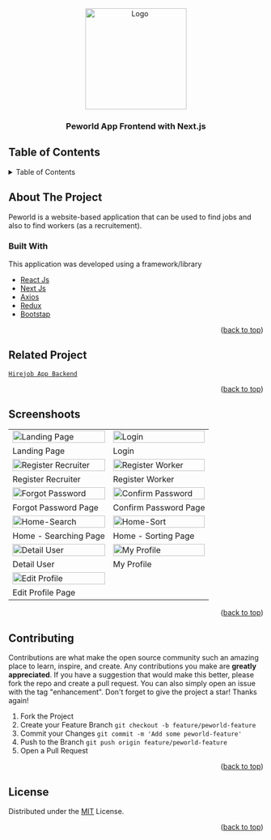 <div id="top"></div>

<!-- HEADER -->
<div align="center">
  <a href="https://github.com/Hnaa17/Hirejob-fe">
    <img src="https://user-images.githubusercontent.com/110190301/202742976-e40f3c5b-dbd0-47bd-9ec2-474a61e5f0c4.png" alt="Logo" width="200px">
  </a>
  
  <h3 align="center">Peworld App Frontend with Next.js</h3>
</div>

<!-- TABLE OF CONTENTS -->

## Table of Contents
<details>
  <summary>Table of Contents</summary>
  <ol>
    <li>
       <a href="#about-the-project">About The Project</a>
      <ul>
        <li><a href="#built-with">Built With</a></li>
      </ul>
    </li>
    <li><a href="#related-project">Related Project</a></li>
    <li><a href="#screenshoots">Screenshot</a></li>
    <li><a href="#contributing">Contributing</a></li>
    <li><a href="#license">License</a></li>
  </ol>
</details>

<!-- ABOUT THE PROJECT -->
## About The Project
Peworld is a website-based application that can be used to find jobs and also to find workers (as a recruitement).

### Built With
This application was developed using a framework/library
- [React Js](https://reactjs.org/)
- [Next Js](https://nextjs.org/)
- [Axios](https://axios-http.com/)
- [Redux](https://redux.js.org/)
- [Bootstap](https://getbootstrap.com)
<p align="right">(<a href="#top">back to top</a>)</p>

<!-- Related Project -->
## Related Project
[`Hirejob App Backend`](https://github.com/Hnaa17/Hirejob-be)
<p align="right">(<a href="#top">back to top</a>)</p>

<!-- Screenshoots -->
## Screenshoots
<p align="center" display=flex>
<table>
  <tr>
    <td><image src="https://user-images.githubusercontent.com/110190301/202743170-afe98697-8a0a-4a1b-93e0-fd9842970871.png" alt="Landing Page" width=100%></td>
    <td><image src="https://user-images.githubusercontent.com/110190301/202743205-b80fc9f2-b415-4cbd-ab3c-0236bf95c3d8.png" alt="Login" width=100%/></td>
  </tr>
   <tr>
    <td>Landing Page</td>
    <td>Login</td>
  </tr>
  
  <tr>
    <td><image src="https://user-images.githubusercontent.com/110190301/202743030-2334bc57-0579-49ff-a42d-3a8bfbeea481.png" alt="Register Recruiter" width=100% ></td>
    <td><image src="https://user-images.githubusercontent.com/110190301/202743071-c14c742d-a6be-45b8-820c-2c4f963b0c56.png" alt="Register Worker" width=100%/></td>
  </tr>
  <tr>
    <td>Register Recruiter</td>
    <td>Register Worker</td>
  </tr>
  <tr>
    <td><image src="https://user-images.githubusercontent.com/110190301/202757350-8e788b1f-02e1-4d4d-a3ea-2ac1200210a0.png" alt="Forgot Password" width=100%/></td>
    <td><image src="https://user-images.githubusercontent.com/110190301/202757371-95eba395-320a-47c9-a000-b20a6349dcd1.png" alt="Confirm Password" width=100%></td>
  </tr>
  <tr>
     <td>Forgot Password Page</td>
     <td>Confirm Password Page</td>
  </tr>
  
  <tr>
    <td><image src="https://user-images.githubusercontent.com/110190301/202743253-f04fa10a-4797-4720-9045-5c12fcadb524.png" alt="Home-Search" width=100%></td>
    <td><image src="https://user-images.githubusercontent.com/110190301/202743285-353b83e8-e91d-4e3e-9701-36f3d643d94b.png" alt="Home-Sort" width=100%></td>
  </tr>
  <tr>
    <td>Home - Searching Page</td>
    <td>Home - Sorting Page</td>
  </tr>
  
  <tr>
    <td><image src="https://user-images.githubusercontent.com/110190301/202743345-f3ceec04-dcd9-43d7-80e9-a7401f3aa27a.png" alt="Detail User" width=100%></td>
    <td><image src="https://user-images.githubusercontent.com/110190301/202743400-b103d43c-5fa1-44bb-9deb-9330402c9ad3.png" alt="My Profile" width=100%></td>
  </tr>
  <tr>
    <td>Detail User</td>
    <td>My Profile</td>
  </tr>
  
  <tr>
    <td><image src="https://user-images.githubusercontent.com/110190301/202743437-b132f812-936a-47df-ae8a-bd7da6a7070a.png" alt="Edit Profile" width=100%></td>
  </tr>
  <tr>
    <td>Edit Profile Page</td>
  </tr>
</table>

<p align="right">(<a href="#top">back to top</a>)</p>

<!-- CONTRIBUTING -->

## Contributing
Contributions are what make the open source community such an amazing place to learn, inspire, and create. Any contributions you make are **greatly appreciated**.
If you have a suggestion that would make this better, please fork the repo and create a pull request. You can also simply open an issue with the tag "enhancement".
Don't forget to give the project a star! Thanks again!
1. Fork the Project
2. Create your Feature Branch `git checkout -b feature/peworld-feature`
3. Commit your Changes `git commit -m 'Add some peworld-feature'`
4. Push to the Branch `git push origin feature/peworld-feature`
5. Open a Pull Request
<p align="right">(<a href="#top">back to top</a>)</p>

## License
Distributed under the [MIT](/LICENSE) License.
<p align="right">(<a href="#top">back to top</a>)</p>